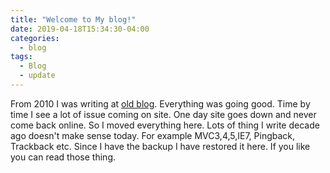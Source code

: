 ```yaml
---
title: "Welcome to My blog!"
date: 2019-04-18T15:34:30-04:00
categories:
  - blog
tags:
  - Blog
  - update
---
```


From 2010 I was writing at [old blog][old-blog]. Everything was going good. Time by time I see a lot of issue coming on site. One day site goes down and never come back online. So I moved everything here. Lots of thing I write decade ago doesn't make sense today. For example MVC3,4,5,IE7, Pingback, Trackback etc. Since I have the backup I have restored it here. If you like you can read those thing.


[old-blog]: http://geekswithblogs.net/anirugu